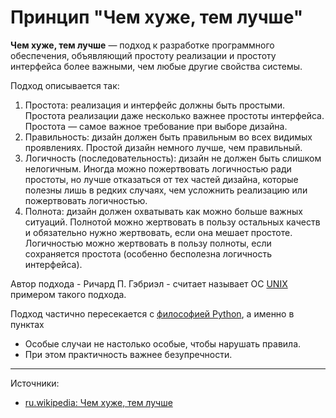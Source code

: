 # Принцип "Чем хуже, тем лучше"

**Чем хуже, тем лучше** — подход к разработке программного обеспечения, объявляющий простоту реализации и простоту интерфейса более важными, чем любые другие свойства системы.

Подход описывается так:

1. Простота: реализация и интерфейс должны быть простыми. Простота реализации даже несколько важнее простоты интерфейса. Простота — самое важное требование при выборе дизайна.
2. Правильность: дизайн должен быть правильным во всех видимых проявлениях. Простой дизайн немного лучше, чем правильный.
3. Логичность (последовательность): дизайн не должен быть слишком нелогичным. Иногда можно пожертвовать логичностью ради простоты, но лучше отказаться от тех частей дизайна, которые полезны лишь в редких случаях, чем усложнить реализацию или пожертвовать логичностью.
4. Полнота: дизайн должен охватывать как можно больше важных ситуаций. Полнотой можно жертвовать в пользу остальных качеств и обязательно нужно жертвовать, если она мешает простоте. Логичностью можно жертвовать в пользу полноты, если сохраняется простота (особенно бесполезна логичность интерфейса).

Автор подхода - Ричард П. Гэбриэл - считает называет ОС [UNIX](unix.md) примером такого подхода.

Подход частично пересекается с [философией Python](python.md), а именно в пунктах

- Особые случаи не настолько особые, чтобы нарушать правила.
- При этом практичность важнее безупречности.

---

Источники:

- [ru.wikipedia: Чем хуже, тем лучше](https://ru.wikipedia.org/wiki/Чем_хуже,_тем_лучше)
